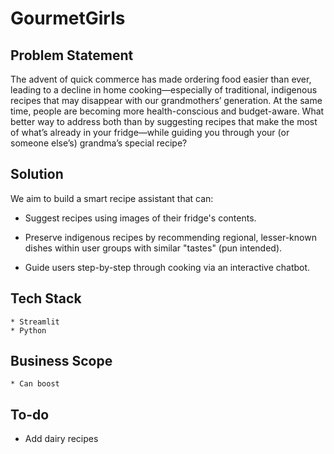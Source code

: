 # GourmetGirls

## Problem Statement
The advent of quick commerce has made ordering food easier than ever, leading to a decline in home cooking—especially of traditional, indigenous recipes that may disappear with our grandmothers’ generation. At the same time, people are becoming more health-conscious and budget-aware. What better way to address both than by suggesting recipes that make the most of what’s already in your fridge—while guiding you through your (or someone else’s) grandma’s special recipe?


## Solution
We aim to build a smart recipe assistant that can:
   * Suggest recipes using images of their fridge's contents.

   * Preserve indigenous recipes by recommending regional, lesser-known dishes within user groups with similar "tastes" (pun intended).

   * Guide users step-by-step through cooking via an interactive chatbot.

## Tech Stack
    * Streamlit
    * Python


## Business Scope
    * Can boost 

## To-do
   * Add dairy recipes